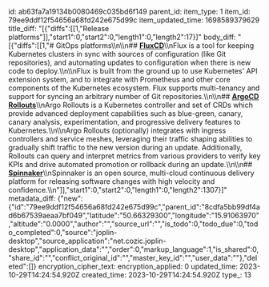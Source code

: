 id: ab63fa7a19134b0080469c035bd6f149
parent_id: 
item_type: 1
item_id: 79ee9ddf12f54656a68fd242e675d99c
item_updated_time: 1698589379629
title_diff: "[{\"diffs\":[[1,\"Release platforms\"]],\"start1\":0,\"start2\":0,\"length1\":0,\"length2\":17}]"
body_diff: "[{\"diffs\":[[1,\"# GitOps platforms\\\n\\\n## [**FluxCD**](https://fluxcd.io/)\\\nFlux is a tool for keeping Kubernetes clusters in sync with sources of configuration (like Git repositories), and automating updates to configuration when there is new code to deploy.\\\n\\\nFlux is built from the ground up to use Kubernetes' API extension system, and to integrate with Prometheus and other core components of the Kubernetes ecosystem. Flux supports multi-tenancy and support for syncing an arbitrary number of Git repositories.\\\n\\\n## [**ArgoCD Rollouts**](https://argoproj.github.io/argo-rollouts/)\\\nArgo Rollouts is a Kubernetes controller and set of CRDs which provide advanced deployment capabilities such as blue-green, canary, canary analysis, experimentation, and progressive delivery features to Kubernetes.\\\n\\\nArgo Rollouts (optionally) integrates with ingress controllers and service meshes, leveraging their traffic shaping abilities to gradually shift traffic to the new version during an update. Additionally, Rollouts can query and interpret metrics from various providers to verify key KPIs and drive automated promotion or rollback during an update.\\\n\\\n## [**Spinnaker**](https://spinnaker.io/)\\\nSpinnaker is an open source, multi-cloud continuous delivery platform for releasing software changes with high velocity and confidence.\\\n\"]],\"start1\":0,\"start2\":0,\"length1\":0,\"length2\":1307}]"
metadata_diff: {"new":{"id":"79ee9ddf12f54656a68fd242e675d99c","parent_id":"8cdfa5bb99df4ad6b67539aeaa7bf049","latitude":"50.66329300","longitude":"15.91063970","altitude":"0.0000","author":"","source_url":"","is_todo":0,"todo_due":0,"todo_completed":0,"source":"joplin-desktop","source_application":"net.cozic.joplin-desktop","application_data":"","order":0,"markup_language":1,"is_shared":0,"share_id":"","conflict_original_id":"","master_key_id":"","user_data":""},"deleted":[]}
encryption_cipher_text: 
encryption_applied: 0
updated_time: 2023-10-29T14:24:54.920Z
created_time: 2023-10-29T14:24:54.920Z
type_: 13